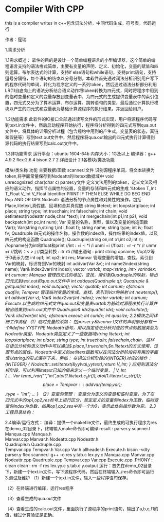 # Compiler With CPP

this is a compiler writes in c++包含词法分析，中间代码生成，符号表，代码运行

作者：寇瑞


1.需求分析


1.1需求概述：
	软件的目的是设计一个简单编程语言的小型编译器，这个简单的编程语言支持的语法格式简单，主要有变量的声明、定义、初始化，变量的赋值和四则运算，布尔表达式的计算，支持if else语句和while语句，支持print语句，支持逗号分隔符，每个语句的结束以分号分割。本软件首先通过词法分析识别用户写下的程序代码的单词，转化为程序定义的一系列token，然后通过语法分析部分利用LR(1)自底向上的语法分析结合语义动作将token转换为四元式，同时将程序中用到的临时变量和定义的变量存放到变量表中，为四元式的生成提供变量表中的索引位置，四元式又分为了算术运算、布尔运算、跳转语句的类型，最后通过计算执行模块以产生的四元式和变量表为基础计算源程序的执行结果，并返回给用户。
	
1.2功能需求
	此软件的IO接口全部通过读写文件的形式实现，用户将源程序代码写到text.in文件中，然后启动程序开始执行，程序将分析得到的四元式写到qua.out文件中，将具体的详细分析过程（包含规约中用到的产生式，变量表的状态，真链和假链等）写到text.out文件中，然后程序将qua.out输出的四元式执行计算得到源代码的执行结果写到calc.out文件中。

1.3非功能需求
	运行平台：ubuntu 1604-64b 
	内存大小：1G及以上
	编译器：g++ 4.9.2
	flex:2.6.4 bison:2.7
2.详细设计
2.1各模块/类及功能

模块/类名称
功能
主要数据/函数
scanner.l文件
识别源程序单词，将文本转换为token,将字面常量保存到Nodeattr的litetext数据域中
void unrecognized_char(char c)
parser.y文件
定义文法用到的token，定义文法及相应的语义动作，指挥节点属性的设置，变量的存储和四元式的生成
%token T_Int T_Float V_Int V_Float Identifier PRINT IF THEN ELSE WHILE DO BEG END Rop AND OR OPS
Nodeattr
语法分析的节点属性和对属性的操作，包括Place,litetext,真假链，回填和合并真假链
string litetext;
int loopstartplace;
int place;
string type;
int truechain;
int falsechain;
int chain;
void setlitetext(Nodeattr node,char *text);
int mergechain(int p1,int p2);
void backpatch(int pc,int num);
Var
变量的名称，类型，值以及变量的构造函数
Var();
Var(string n,string t,int i,float f);
string name;
string type;
int iv;
float fv;
Quadruple
四元式的操作名称，操作数的index值，操作结果的index值，以及四元式的构造函数
Quadruple();
Quadruple(string on,int o1,int o2,int r);
//opname分为int和float和print
//int   :  +i -i *i /i unmi =i
//float :  +r -r *r /r unmr =r
//跳转：< > j
//类型转换 : itr rti
//输出语句 : print
string opname;
//op1/2等于0表示为空
int op1;
int op2;
int res;
Manvar
管理变量的增加，查找，索引到Var的映射，标识符到Var的映射
int addvar(Var &v);
int name2index(string name);
Var& index2var(int index);
vector<Var> vartab;
map<string, int> varindex;
int curnum;
Manqua
管理四元式的增加，查找，索引到Quadruple的映射，输出四元式到text.out和qua.out文件中
int addqua(Quadruple q);
Quadruple & getqua(int index);
void outqua();
vector<Quadruple> quatab;
int curnum;
ofstream quafile;
Tempvar
管理临时变量的生成，查找，索引到Var的映射 
int newtemp();
int addvar(Var v);
Var& index2var(int index);
vector<Var> vartab;
int curnum;
Execute
以生成的四元式文件qua.out和变量表vartab为基础对源程序执行计算并输出结果到calc.out文件中
Quadruple& idx2qua(int idx);
void calculate();
Var& idx2var(int idx);
ofstream exeout;
int curidx;
int quasize;
2.2模块之间详细工作流程
（1）临时变量的添加：
在parser.y和scaner.l文件的声明部分都有一个#define YYSTYPE Nodeattr语句，用以指定语法分析对应的节点的数据类型为Nodeattr类型，Nodeattr类型定义了一些数据域string litetext; int loopstartplace; int place; string type; int truechain; falsechain,chain，这样在语法分析的语义动作中可以通过$$.place,$1.truechain,$n.litetext的方式使用、设置节点的属性。Nodeattr中定义的setlitext函数可以在词法分析阶段将有用的字面值以string的形式保存下来，例如：
在词法分析阶段的{INTGER}对应的操作：
{INTEGER}       	{ Nodeattr::setlitetext(&yylval,yytext);return V_Int; }
应用到语法分析阶段，可以利用litetext已知的值来定义一个临时变量，
|   V_Int	
{
	...
	Var temp_ivar("","int",atoi($1.litetext.c_str()),atoi($1.litetext.c_str()));
	$$.place = Tempvar::addvar(temp_ivar);
	$$.type = "int";
	...
}
（2）变量的管理：
变量分为定义的变量和临时变量，为了在四元式中的op1,op2,res标号上进行区分，规定定义的变量的index为正数，临时变量的index为负数，如果op1,op2,res中有一个为0，表示此处的操作数为空。
2.3工程目录结构：

2.4编译/运行方式：
编译：提供一个makefile文件，最终生成的可执行程序为res
在demo_02目录下，终端输入make命令即可编译
result : parser.y scanner.l Manqua.cpp Manqua.h \
 Manvar.cpp Manvar.h Nodeattr.cpp Nodeattr.h \
Quadruple.h Quadruple.cpp \
	Tempvar.cpp Tempvar.h Var.cpp Var.h allheader.h Execute.h
		bison -vdty parser.y
		flex scanner.l
		g++ -o res y.tab.c lex.yy.c Manqua.cpp Manvar.cpp Nodeattr.cpp Quadruple.cpp Tempvar.cpp Var.cpp Execute.cpp
.PHONY : clean
clean :
	rm -f res lex.yy.c y.tab.c y.output
运行：首先在demo_02目录下，新建一个text.in文件，写下源程序代码，然后在终端输入./res命令即可运行
3.测试及维护
（1）新建一个text.in文件，输入一些程序语句保存。

（2）在终端进行编译，运行res程序

（3）查看生成的qua.out文件


（4）查看生成的calc.out文件，里面执行了源程序的print语句，输出了a,b,c,f1的值，经过计算验证是正确。



  
